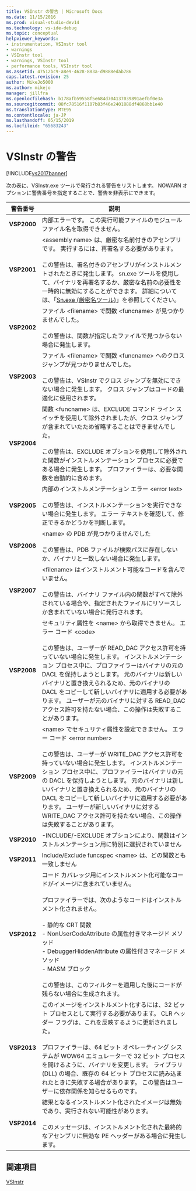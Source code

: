 ```yaml
---
title: VSInstr の警告 | Microsoft Docs
ms.date: 11/15/2016
ms.prod: visual-studio-dev14
ms.technology: vs-ide-debug
ms.topic: conceptual
helpviewer_keywords:
- instrumentation, VSInstr tool
- warnings
- VSInstr tool
- warnings, VSInstr tool
- performance tools, VSInstr tool
ms.assetid: 47512bc9-a8e9-4628-883a-d9888edab786
caps.latest.revision: 25
author: MikeJo5000
ms.author: mikejo
manager: jillfra
ms.openlocfilehash: b178afb59558f5e684d704137039891aefbf0e3a
ms.sourcegitcommit: 08fc78516f1107b83f46e2401888df4868bb1e40
ms.translationtype: MTE95
ms.contentlocale: ja-JP
ms.lasthandoff: 05/15/2019
ms.locfileid: "65683243"
---
```

# <a name="vsinstr-warnings"></a>VSInstr の警告
[!INCLUDE[vs2017banner](../includes/vs2017banner.md)]

次の表に、VSInstr.exe ツールで発行される警告をリストします。 NOWARN オプションに警告番号を指定することで、警告を非表示にできます。  
  
|警告番号|説明|  
|--------------------|-----------------|  
|**VSP2000**|内部エラーです。 この実行可能ファイルのモジュール ファイル名を取得できません。|  
|**VSP2001**|\<assembly name> は、厳密な名前付きのアセンブリです。 実行するには、再署名する必要があります。<br /><br /> この警告は、署名付きのアセンブリがインストルメントされたときに発生します。 sn.exe ツールを使用して、バイナリを再署名するか、厳密な名前の必要性を一時的に無効にすることができます。 詳細については、「[Sn.exe (厳密名ツール)](https://msdn.microsoft.com/library/c1d2b532-1b8e-4c7a-8ac5-53b801135ec6)」を参照してください。|  
|**VSP2002**|ファイル \<filename> で関数 \<funcname> が見つかりませんでした。<br /><br /> この警告は、関数が指定したファイルで見つからない場合に発生します。|  
|**VSP2003**|ファイル \<filename> で関数 \<funcname> へのクロス ジャンプが見つかりませんでした。<br /><br /> この警告は、VSInstr でクロス ジャンプを無効にできない場合に発生します。 クロス ジャンプはコードの最適化に使用されます。|  
|**VSP2004**|関数 \<funcname> は、EXCLUDE コマンド ライン スイッチを使用して除外されましたが、クロス ジャンプが含まれていたため省略することはできませんでした。<br /><br /> この警告は、EXCLUDE オプションを使用して除外された関数がインストルメンテーション プロセスに必要である場合に発生します。 プロファイラーは、必要な関数を自動的に含めます。|  
|**VSP2005**|内部のインストルメンテーション エラー \<error text><br /><br /> この警告は、インストルメンテーションを実行できない場合に発生します。 エラー テキストを確認して、修正できるかどうかを判断します。|  
|**VSP2006**|\<name> の PDB が見つかりませんでした<br /><br /> この警告は、PDB ファイルが検索パスに存在しないか、バイナリと一致しない場合に発生します。|  
|**VSP2007**|\<filename> はインストルメント可能なコードを含んでいません。<br /><br /> この警告は、バイナリ ファイル内の関数がすべて除外されている場合や、指定されたファイルにリソースしか含まれていない場合に発行されます。|  
|**VSP2008**|セキュリティ属性を \<name> から取得できません。 エラー コード \<code><br /><br /> この警告は、ユーザーが READ_DAC アクセス許可を持っていない場合に発生します。 インストルメンテーション プロセス中に、プロファイラーはバイナリの元の DACL を保持しようとします。 元のバイナリは新しいバイナリと置き換えられるため、元のバイナリの DACL をコピーして新しいバイナリに適用する必要があります。 ユーザーが元のバイナリに対する READ_DAC アクセス許可を持たない場合、この操作は失敗することがあります。|  
|**VSP2009**|\<name> でセキュリティ属性を設定できません。 エラー コード \<error number><br /><br /> この警告は、ユーザーが WRITE_DAC アクセス許可を持っていない場合に発生します。 インストルメンテーション プロセス中に、プロファイラーはバイナリの元の DACL を保持しようとします。 元のバイナリは新しいバイナリと置き換えられるため、元のバイナリの DACL をコピーして新しいバイナリに適用する必要があります。 ユーザーが新しいバイナリに対する WRITE_DAC アクセス許可を持たない場合、この操作は失敗することがあります。|  
|**VSP2010**|-INCLUDE/-EXCLUDE オプションにより、関数はインストルメンテーション用に特別に選択されていません|  
|**VSP2011**|Include/Exclude funcspec \<name> は、どの関数とも一致しません|  
|**VSP2012**|コード カバレッジ用にインストルメント化可能なコードがイメージに含まれていません。<br /><br /> プロファイラーでは、次のようなコードはインストルメント化されません。<br /><br /> -   静的な CRT 関数<br />-   NonUserCodeAttribute の属性付きマネージド メソッド<br />-   DebuggerHiddenAttribute の属性付きマネージド メソッド<br />-   MASM ブロック<br /><br /> この警告は、このフィルターを適用した後にコードが残らない場合に生成されます。|  
|**VSP2013**|このイメージをインストルメント化するには、32 ビット プロセスとして実行する必要があります。 CLR ヘッダー フラグは、これを反映するように更新されました。<br /><br /> プロファイラーは、64 ビット オペレーティング システムが WOW64 エミュレーターで 32 ビット プロセスを開けるように、バイナリを変更します。 ライブラリ (DLL) の場合、既存の 64 ビット プロセスに読み込まれたときに失敗する場合があります。 この警告はユーザーに依存関係を知らせるものです。|  
|**VSP2014**|結果となるインストルメント化されたイメージは無効であり、実行されない可能性があります。<br /><br /> このメッセージは、インストルメント化された最終的なアセンブリに無効な PE ヘッダーがある場合に発生します。|  
  
## <a name="see-also"></a>関連項目  
 [VSInstr](../profiling/vsinstr.md)
